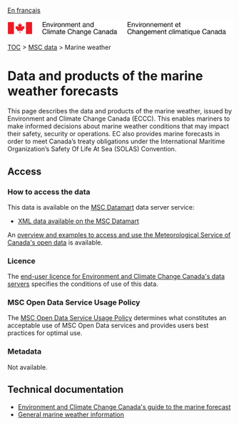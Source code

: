 [En français](readme_marine-weather_fr.md)

![ECCC logo](../../img_eccc-logo.png)

[TOC](../../readme_en.md) > [MSC data](../readme_en.md) > Marine weather

# Data and products of the marine weather forecasts 

This page describes the data and products of the marine weather, issued by Environment and Climate Change Canada (ECCC). This enables mariners to make informed decisions about marine weather conditions that may impact their safety, security or operations. EC also provides marine forecasts in order to meet Canada’s treaty obligations under the International Maritime Organization’s Safety Of Life At Sea (SOLAS) Convention. 

## Access

### How to access the data

This data is available on the [MSC Datamart](../../msc-datamart/readme_en.md) data server service:

* [XML data available on the MSC Datamart](readme_marine-weather-datamart_en.md) 

An [overview and examples to access and use the Meteorological Service of Canada's open data](../../usage/readme_en.md) is available.

### Licence

The [end-user licence for Environment and Climate Change Canada's data servers](../../licence/readme_en.md) specifies the conditions of use of this data.

### MSC Open Data Service Usage Policy

The [MSC Open Data Service Usage Policy](../../usage-policy/readme_en.md) determines what constitutes an acceptable use of MSC Open Data services and provides users best practices for optimal use.

### Metadata

Not available.

## Technical documentation

* [Environment and Climate Change Canada's guide to the marine forecast](https://www.ec.gc.ca/meteo-weather/default.asp?lang=En&n=2EC4EC51-1)
* [General marine weather information](https://www.canada.ca/en/environment-climate-change/services/general-marine-weather-information.html)
